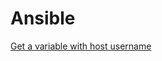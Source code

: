 # Ansible

[Get a variable with host username](https://stackoverflow.com/questions/26394096/how-do-i-get-a-variable-with-the-name-of-the-user-running-ansible)

